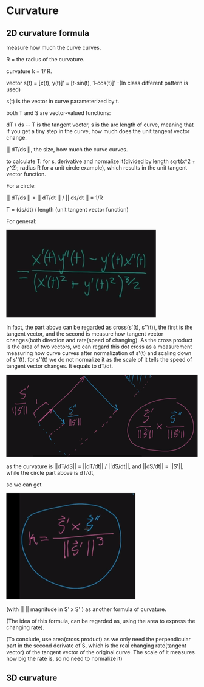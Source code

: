 # Curvature



## 2D curvature formula



measure how much the curve curves.

R = the radius of the curvature.

curvature  k = 1/ R.

vector s(t) = [x(t), y(t)]'  = [t-sin(t), 1-cos(t)]'  -(In class different pattern is used)

s(t) is the vector in curve parameterized by t.

both T and S are vector-valued functions:

dT / ds  -- T is the tangent vector, s is the arc length of curve, meaning that if you get a tiny step in the curve, how much does the unit tangent vector change.

|| dT/ds ||, the size, how much the curve curves.

to calculate T: for s, derivative and normalize it(divided by length sqrt(x^2 + y^2); radius R for a unit circle example), which results in the unit tangent vector function.



For a circle:

|| dT/ds || = || dT/dt || / || ds/dt || = 1/R

T = (ds/dt) / length (unit tangent vector function)

For general:

![](Curvature_Khan_1.png)



In fact, the part above can be regarded as cross(s'(t), s''(t)), the first is the tangent vector, and the second is measure how tangent vector changes(both direction and rate(speed of changing). As the cross product is the area of two vectors, we can regard this dot cross as a measurement measuring how curve curves after normalization of s'(t) and scaling down of s''(t). for s''(t) we do not normalize it as the scale of it tells the speed of tangent vector changes. It equals to dT/dt.

![](Curvature_Khan_2.png)

as the curvature is ||dT/dS|| = ||dT/dt|| / ||dS/dt||, and ||dS/dt|| = ||S'||, while the circle part above is dT/dt,

 so we can get

![](Curvature_Khan_3.png)



(with || || magnitude in S' x S'') as another formula of curvature.

(The idea of this formula, can be regarded as, using the area to express the changing rate).

(To conclude, use area(cross product) as we only need the perpendicular part in the second derivate of S, which is the real changing rate(tangent vector) of the tangent vector of the original curve. The scale of it measures how big the rate is, so no need to normalize it)

## 3D curvature